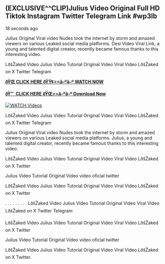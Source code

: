 ## (EXCLUSIVE^^CLIP)Julius Video Original Full HD Tiktok Instagram Twitter Telegram Link #wp3lb

18 seconds ago

Julius Original Viral video Nudes took the internet by storm and amazed viewers on various Leaked social media platforms. Desi Video Viral Link, a young and talented digital creator, recently became famous thanks to this interesting video.

LðšŽaked Video Julius Video Tutorial Original Video Viral Video LðšŽaked on X Twitter Telegram

**[ðŸŒ CLICK HERE ðŸŸ¢==â–ºâ–º WATCH NOW](https://clips-mediaa.blogspot.com/2025/02/video-viral-download.html)**

**[ðŸ”´ CLICK HERE ðŸŒ==â–ºâ–º Download Now](https://clips-mediaa.blogspot.com/2025/02/video-viral-download.html)**

[![WATCH Videos](https://i.imgur.com/dJHk4Zq.gif)](https://clips-mediaa.blogspot.com/2025/02/video-viral-download.html)

LðšŽaked Video Julius Video Tutorial Original Video Viral Video LðšŽaked on X Twitter Telegram

Julius Original Viral video Nudes took the internet by storm and amazed viewers on various Leaked social media platforms. Julius, a young and talented digital creator, recently became famous thanks to this interesting video.

LðšŽaked Video Julius Video Tutorial Original Video Viral Video LðšŽaked on X Twitter

Julius Video Tutorial Original Video video oficial twitter

LðšŽaked Video Julius Video Tutorial Original Video Viral Video LðšŽaked on X Twitter

. . . . . . . . . LðšŽaked Video Julius Video Tutorial Original Video Viral Video LðšŽaked on X Twitter Telegram

LðšŽaked Video Julius Video Tutorial Original Video Viral Video LðšŽaked on X Twitter

Julius Video Tutorial Original Video video oficial twitter

LðšŽaked Video Julius Video Tutorial Original Video Viral Video LðšŽaked on X Twitter.
